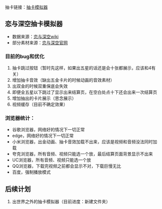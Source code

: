 抽卡链接：[抽卡模拟器](https://chenczn3528.github.io/deepspace/)

## 恋与深空抽卡模拟器
- 数据来源：[恋与深空wiki](https://wiki.biligame.com/lysk/%E9%A6%96%E9%A1%B5)
- 部分素材来源：[恋与深空官网](https://deepspace.papegames.com/home)


### 目前的bug和优化
1. 抽卡跳过按钮（暂时先这样，如果出五星的话还是会十张都展示，应该和4有关）
2. 增加抽卡音效（缺出五金卡片的时候动画的音效素材） 
3. 出双金的时候双重保底会失效
4. 即便全五星以下跳过了显示出来结算页，在空白处点十下还会出来一次结算页
5. 增加抽出的卡片展示（思念展示）
6. 视频缓存（目前不确定效果）


### 浏览器统计：
- 谷歌浏览器，网络好的情况下一切正常 
- edge，网络好的情况下一切正常 
- 小米浏览器，出金动画、抽卡音效加载不出来，应该是视频和音频没法同时加载 
- 夸克浏览器，所有音频、视频只能选一个放，最后结算页面背景显示不出来 
- UC浏览器，所有音频、视频只能选一个放 
- QQ浏览器，下载完视频之前都会显示不对，下载巨慢无比 
- 百度，强制播放模式


## 后续计划
1. 出世界之外的抽卡模拟器（目前进度：新建文件夹）





